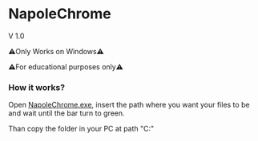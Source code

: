 # NapoleChrome
V 1.0

⚠️Only Works on Windows⚠️

⚠️For educational purposes only⚠️

### How it works?

Open [NapoleChrome.exe](), insert the path where you want your files to be and wait until the bar turn to green.

Than copy the folder in your PC at path "C:"


